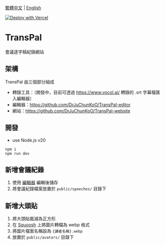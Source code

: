 [繁體中文](README.zh-TW.md) |
[English](README.md)

[![Deploy with Vercel](https://vercel.com/button)](https://vercel.com/new/clone?repository-url=https%3A%2F%2Fgithub.com%2FDrJuChunKoO%2FTransPal-website)

# TransPal

會議逐字稿紀錄網站

## 架構

TransPal 由三個部分組成

- 轉錄工具：（開發中，目前可透過 https://www.vocol.ai/ 轉錄的 .srt 字幕檔匯入編輯器）
- 編輯器：https://github.com/DrJuChunKoO/TransPal-editor
- 網站：https://github.com/DrJuChunKoO/TransPal-website

## 開發

- use Node.js v20

```
npm i
npm run dev
```

## 新增會議紀錄

1. 使用 [編輯器](https://transpal-editor.juchunko.com/) 編輯後儲存
2. 將會議紀錄檔案放置於 `public/speeches/` 目錄下

## 新增大頭貼

1. 將大頭貼裁減為正方形
2. 在 [Squoosh](https://squoosh.app/) 上將圖片轉檔為 webp 格式
3. 將圖片檔案名稱設為 `{講者名稱}.webp`
4. 放置於 `public/avatars/` 目錄下
